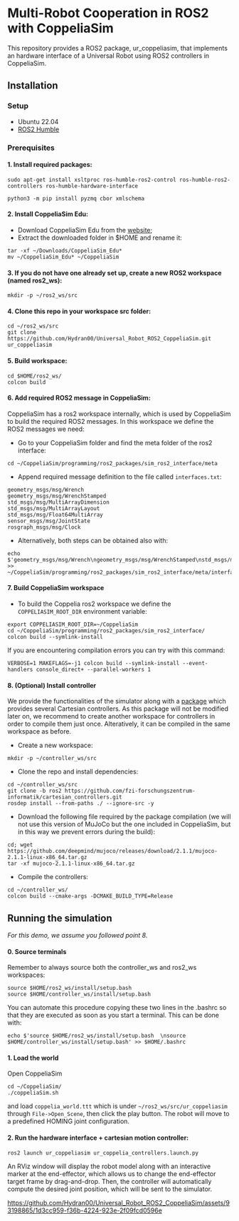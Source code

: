 # Multi-Robot Cooperation in ROS2 with CoppeliaSim
This repository provides a ROS2 package, ur_coppeliasim, that implements an hardware interface of a Universal Robot using ROS2 controllers in CoppeliaSim.

## Installation

### Setup
- Ubuntu 22.04
- [ROS2 Humble](https://docs.ros.org/en/humble/index.html)


### Prerequisites
#### 1. Install required packages:
```
sudo apt-get install xsltproc ros-humble-ros2-control ros-humble-ros2-controllers ros-humble-hardware-interface
```  
```  
python3 -m pip install pyzmq cbor xmlschema
```  
#### 2. Install CoppeliaSim Edu:
- Download CoppeliaSim Edu from the [website](https://www.coppeliarobotics.com/downloads);
- Extract the downloaded folder in $HOME and rename it:
```
tar -xf ~/Downloads/CoppeliaSim_Edu*
mv ~/CoppeliaSim_Edu* ~/CoppeliaSim
```
#### 3. If you do not have one already set up, create a new ROS2 workspace (named ros2_ws):
```
mkdir -p ~/ros2_ws/src
```
#### 4. Clone this repo in your workspace src folder:  
```
cd ~/ros2_ws/src
git clone https://github.com/Hydran00/Universal_Robot_ROS2_CoppeliaSim.git ur_coppeliasim
```
#### 5. Build workspace:  
```
cd $HOME/ros2_ws/
colcon build
```

#### 6. Add required ROS2 message in CoppeliaSim:  
CoppeliaSim has a ros2 workspace internally, which is used by CoppeliaSim to build the required ROS2 messages. In this workspace we define the ROS2 messages we need:
  - Go to your CoppeliaSim folder and find the meta folder of the ros2 interface:
  ```
  cd ~/CoppeliaSim/programming/ros2_packages/sim_ros2_interface/meta
  ```
  - Append required message definition to the file called ``interfaces.txt``:    
```
geometry_msgs/msg/Wrench  
geometry_msgs/msg/WrenchStamped  
std_msgs/msg/MultiArrayDimension  
std_msgs/msg/MultiArrayLayout 
std_msgs/msg/Float64MultiArray  
sensor_msgs/msg/JointState  
rosgraph_msgs/msg/Clock
``` 
- Alternatively, both steps can be obtained also with:
```
echo $'geometry_msgs/msg/Wrench\ngeometry_msgs/msg/WrenchStamped\nstd_msgs/msg/MultiArrayDimension\nstd_msgs/msg/MultiArrayLayout\nstd_msgs/msg/Float64MultiArray\nsensor_msgs/msg/JointState\nrosgraph_msgs/msg/Clock' >> ~/CoppeliaSim/programming/ros2_packages/sim_ros2_interface/meta/interfaces.txt
```
#### 7. Build CoppeliaSim workspace
  - To build the Coppelia ros2 workspace we define the ``COPPELIASIM_ROOT_DIR`` environment variable:  
```
export COPPELIASIM_ROOT_DIR=~/CoppeliaSim 
cd ~/CoppeliaSim/programming/ros2_packages/sim_ros2_interface/ 
colcon build --symlink-install
```
  If you are encountering compilation errors you can try with this command:
```
VERBOSE=1 MAKEFLAGS=-j1 colcon build --symlink-install --event-handlers console_direct+ --parallel-workers 1
```

#### 8. (Optional) Install controller
We provide the functionalities of the simulator along with a [package](https://github.com/fzi-forschungszentrum-informatik/cartesian_controllers/tree/ros2) which provides several Cartesian controllers. As this package will not be modified later on, we recommend to create another workspace for controllers in order to compile them just once. Alteratively, it can be compiled in the same workspace as before.
- Create a new workspace:
```
mkdir -p ~/controller_ws/src
```
- Clone the repo and install dependencies:
``` 
cd ~/controller_ws/src
git clone -b ros2 https://github.com/fzi-forschungszentrum-informatik/cartesian_controllers.git
rosdep install --from-paths ./ --ignore-src -y
```
- Download the following file required by the package compilation (we will not use this version of MuJoCo but the one included in CoppeliaSim, but in this way we prevent errors during the build):
``` 
cd; wget https://github.com/deepmind/mujoco/releases/download/2.1.1/mujoco-2.1.1-linux-x86_64.tar.gz
tar -xf mujoco-2.1.1-linux-x86_64.tar.gz
```
- Compile the controllers:
```
cd ~/controller_ws/
colcon build --cmake-args -DCMAKE_BUILD_TYPE=Release
```

## Running the simulation  
*For this demo, we assume you followed point 8.*  
#### 0. Source terminals
Remember to always source both the controller_ws and ros2_ws workspaces:
```
source $HOME/ros2_ws/install/setup.bash
source $HOME/controller_ws/install/setup.bash
```
You can automate this procedure copying these two lines in the .bashrc so that they are executed as soon as you start a terminal. This can be done with:
```
echo $'source $HOME/ros2_ws/install/setup.bash  \nsource $HOME/controller_ws/install/setup.bash' >> $HOME/.bashrc
```

#### 1. Load the world
Open CoppeliaSim
```
cd ~/CoppeliaSim/
./coppeliaSim.sh
```
and load ``coppelia_world.ttt`` which is under ``~/ros2_ws/src/ur_coppeliasim`` through ``File->Open_Scene``, then click the play button. The robot will move to a predefined HOMING joint configuration.

#### 2. Run the hardware interface + cartesian motion controller:
```
ros2 launch ur_coppeliasim ur_coppelia_controllers.launch.py
```
An RViz window will display the robot model along with an interactive marker at the end-effector, which allows us to change the end-effector target frame by drag-and-drop. Then, the controller will automatically compute the desired joint position, which will be sent to the simulator.

https://github.com/Hydran00/Universal_Robot_ROS2_CoppeliaSim/assets/93198865/1d3cc959-f36b-4224-923e-2f09fcd0596e


